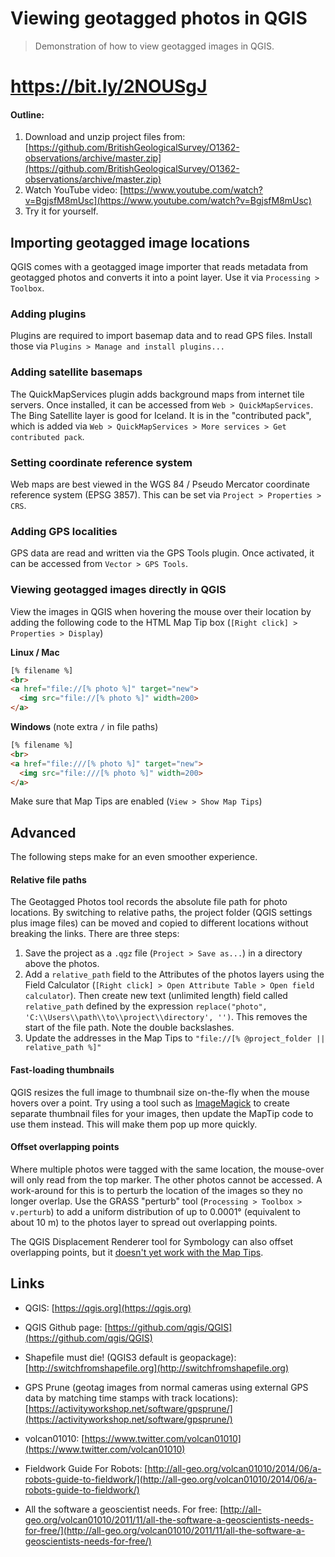 # Viewing geotagged photos in QGIS

> Demonstration of how to view geotagged images in QGIS.

# https://bit.ly/2NOUSgJ

#### Outline:

1. Download and unzip project files from:
[https://github.com/BritishGeologicalSurvey/O1362-observations/archive/master.zip](https://github.com/BritishGeologicalSurvey/O1362-observations/archive/master.zip)
2. Watch YouTube video: [https://www.youtube.com/watch?v=BgjsfM8mUsc](https://www.youtube.com/watch?v=BgjsfM8mUsc)
3. Try it for yourself.


## Importing geotagged image locations

QGIS comes with a geotagged image importer that reads metadata from geotagged
photos and converts it into a point layer.  Use it via `Processing > Toolbox`.


### Adding plugins

Plugins are required to import basemap data and to read GPS files.  Install
those via `Plugins > Manage and install plugins...`

### Adding satellite basemaps

The QuickMapServices plugin adds background maps from internet tile servers.
Once installed, it can be accessed from `Web > QuickMapServices`.  The Bing
Satellite layer is good for Iceland.  It is in the "contributed pack", which is
added via `Web > QuickMapServices > More services > Get contributed pack`.


### Setting coordinate reference system

Web maps are best viewed in the WGS 84 / Pseudo Mercator coordinate reference
system (EPSG
3857). This can be set via `Project > Properties > CRS`.


### Adding GPS localities

GPS data are read and written via the GPS Tools plugin.  Once activated, it can
be accessed from `Vector > GPS Tools`.


### Viewing geotagged images directly in QGIS

View the images in QGIS when hovering the mouse over their location by adding
the following code to the HTML Map Tip box (`[Right click] > Properties > Display`)

**Linux / Mac**

```html
[% filename %]
<br>
<a href="file://[% photo %]" target="new">
  <img src="file://[% photo %]" width=200>
</a>
```

**Windows** (note extra `/` in file paths)

```html
[% filename %]
<br>
<a href="file:///[% photo %]" target="new">
  <img src="file:///[% photo %]" width=200>
</a>
```

Make sure that Map Tips are enabled (`View > Show Map Tips`)


## Advanced

The following steps make for an even smoother experience.


#### Relative file paths

The Geotagged Photos tool records the absolute file path for photo
locations.  By switching to relative paths, the project folder (QGIS settings
plus image files) can be moved and
copied to different locations without breaking the links.  There are three steps:

1. Save the project as a `.qgz` file (`Project > Save as...`) in a directory
   above the photos.
2. Add a `relative_path` field to the Attributes of the photos layers using the
   Field Calculator (`[Right click] > Open Attribute Table > Open field calculator`).  Then create new text (unlimited length) field called `relative_path` defined by the expression `replace("photo", 'C:\\Users\\path\\to\\project\\directory', '')`. This removes the start of the file path. Note the double backslashes.
3. Update the addresses in the Map Tips to `"file://[%
   @project_folder || relative_path %]"`


#### Fast-loading thumbnails

QGIS resizes the full image to thumbnail size on-the-fly when the mouse hovers over a point.  Try using a tool such as [ImageMagick](https://www.imagemagick.org/) to create separate thumbnail files for your images, then
update the MapTip code to use them instead.  This will
make them pop up more quickly.


#### Offset overlapping points

Where multiple photos were tagged with the same location, the mouse-over will
only read from the top marker.  The other photos cannot be accessed.
A work-around for this is to perturb the location of the images so they no
longer overlap.  Use the GRASS "perturb" tool (`Processing > Toolbox > v.perturb`) to add a uniform distribution of up to 0.0001° (equivalent to
about 10 m) to the photos layer to spread out overlapping points.

The QGIS Displacement Renderer tool for Symbology can also offset overlapping
points, but it [doesn't yet work with the Map
Tips](https://issues.qgis.org/issues/16131).

## Links

+ QGIS: [https://qgis.org](https://qgis.org)
+ QGIS Github page:
  [https://github.com/qgis/QGIS](https://github.com/qgis/QGIS)
+ Shapefile must die! (QGIS3 default is geopackage): [http://switchfromshapefile.org](http://switchfromshapefile.org)
+ GPS Prune (geotag images from normal cameras using external GPS data by
  matching time stamps with track locations):
  [https://activityworkshop.net/software/gpsprune/](https://activityworkshop.net/software/gpsprune/)

+ volcan01010: [https://www.twitter.com/volcan01010](https://www.twitter.com/volcan01010)
+ Fieldwork Guide For Robots:
  [http://all-geo.org/volcan01010/2014/06/a-robots-guide-to-fieldwork/](http://all-geo.org/volcan01010/2014/06/a-robots-guide-to-fieldwork/)
+ All the software a geoscientist needs. For free:
  [http://all-geo.org/volcan01010/2011/11/all-the-software-a-geoscientists-needs-for-free/](http://all-geo.org/volcan01010/2011/11/all-the-software-a-geoscientists-needs-for-free/)
